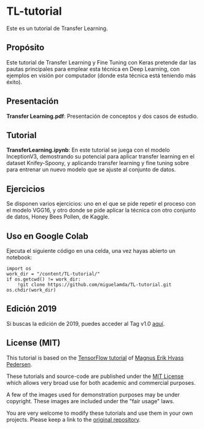 # TL-tutorial
Este es un tutorial de Transfer Learning.

## Propósito
Este tutorial de Transfer Learning y Fine Tuning con Keras pretende dar las pautas principales para emplear esta técnica en Deep Learning, con ejemplos en visión por computador (donde esta técnica está teniendo más éxito).

## Presentación

**Transfer Learning.pdf**: Presentación de conceptos y dos casos de estudio.

## Tutorial

**TransferLearning.ipynb**: En este tutorial se juega con el modelo InceptionV3, demostrando su potencial para aplicar transfer learning en el dataset Knifey-Spoony, y aplicando transfer learning y fine tuning sobre para entrenar un nuevo modelo que se ajuste al conjunto de datos.

## Ejercicios

Se disponen varios ejercicios: uno en el que se pide repetir el proceso con el modelo VGG16, y otro donde se pide aplicar la técnica con otro conjunto de datos, Honey Bees Pollen, de Kaggle.

## Uso en Google Colab

Ejecuta el siguiente código en una celda, una vez hayas abierto un notebook:

    import os
    work_dir = "/content/TL-tutorial/"
    if os.getcwd() != work_dir:
        !git clone https://github.com/miguelamda/TL-tutorial.git
    os.chdir(work_dir)

## Edición 2019

Si buscas la edición de 2019, puedes acceder al Tag v1.0 [aquí](https://github.com/miguelamda/TL-tutorial/tree/v1.0).

## License (MIT)

This tutorial is based on the [TensorFlow tutorial](https://github.com/Hvass-Labs/TensorFlow-Tutorials) of [Magnus Erik Hvass Pedersen](http://www.hvass-labs.org).

These tutorials and source-code are published under the [MIT License](https://github.com/Hvass-Labs/TensorFlow-Tutorials/blob/master/LICENSE) which allows very broad use for both academic and commercial purposes.

A few of the images used for demonstration purposes may be under copyright. These images are included under the "fair usage" laws.

You are very welcome to modify these tutorials and use them in your own projects.
Please keep a link to the [original repository](https://github.com/Hvass-Labs/TensorFlow-Tutorials).
